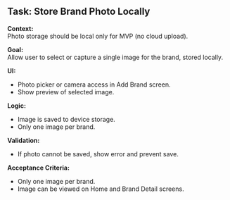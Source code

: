 ## Task: Store Brand Photo Locally

**Context:**  
Photo storage should be local only for MVP (no cloud upload).

**Goal:**  
Allow user to select or capture a single image for the brand, stored locally.

**UI:**

- Photo picker or camera access in Add Brand screen.
- Show preview of selected image.

**Logic:**

- Image is saved to device storage.
- Only one image per brand.

**Validation:**

- If photo cannot be saved, show error and prevent save.

**Acceptance Criteria:**

- Only one image per brand.
- Image can be viewed on Home and Brand Detail screens.
